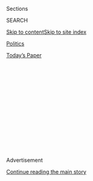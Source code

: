 <div id="app">

<div>

<div>

<div>

<div class="NYTAppHideMasthead css-1q2w90k e1suatyy0">

<div class="section css-ui9rw0 e1suatyy2">

<div class="css-eph4ug er09x8g0">

<div class="css-6n7j50">

</div>

<span class="css-1dv1kvn">Sections</span>

<div class="css-10488qs">

<span class="css-1dv1kvn">SEARCH</span>

</div>

[Skip to content](#site-content)[Skip to site
index](#site-index)

</div>

<div id="masthead-section-label" class="css-1wr3we4 eaxe0e00">

[Politics](https://www.nytimes.com/section/politics)

</div>

<div class="css-10698na e1huz5gh0">

</div>

</div>

<div id="masthead-bar-one" class="section hasLinks css-15hmgas e1csuq9d3">

<div class="css-uqyvli e1csuq9d0">

</div>

<div class="css-1uqjmks e1csuq9d1">

</div>

<div class="css-9e9ivx">

[](https://myaccount.nytimes.com/auth/login?response_type=cookie&client_id=vi)

</div>

<div class="css-1bvtpon e1csuq9d2">

[Today’s
Paper](https://www.nytimes.com/section/todayspaper)

</div>

</div>

</div>

</div>

<div data-aria-hidden="false">

<div id="site-content" data-role="main">

<div>

<div class="css-1aor85t" style="opacity:0.000000001;z-index:-1;visibility:hidden">

<div class="css-1hqnpie">

<div class="css-epjblv">

<span class="css-17xtcya">[Politics](/section/politics)</span><span class="css-x15j1o">|</span><span class="css-fwqvlz">Firings
and Discord Put Trump Transition Team in a State of
Disarray</span>

</div>

<div class="css-k008qs">

<div class="css-1iwv8en">

<span class="css-18z7m18"></span>

<div>

</div>

</div>

<span class="css-1n6z4y">https://nyti.ms/2eBEWQp</span>

<div class="css-1705lsu">

<div class="css-4xjgmj">

<div class="css-4skfbu" data-role="toolbar" data-aria-label="Social Media Share buttons, Save button, and Comments Panel with current comment count" data-testid="share-tools">

  - 
  - 
  - 
  - 
    
    <div class="css-6n7j50">
    
    </div>

  - 
  - 

</div>

</div>

</div>

</div>

</div>

</div>

<div class="css-13pd83m">

</div>

<div id="top-wrapper" class="css-1sy8kpn">

<div id="top-slug" class="css-l9onyx">

Advertisement

</div>

[Continue reading the main
story](#after-top)

<div class="ad top-wrapper" style="text-align:center;height:100%;display:block;min-height:250px">

<div id="top" class="place-ad" data-position="top" data-size-key="top">

</div>

</div>

<div id="after-top">

</div>

</div>

<div id="sponsor-wrapper" class="css-1hyfx7x">

<div id="sponsor-slug" class="css-19vbshk">

Supported by

</div>

[Continue reading the main
story](#after-sponsor)

<div id="sponsor" class="ad sponsor-wrapper" style="text-align:center;height:100%;display:block">

</div>

<div id="after-sponsor">

</div>

</div>

<div class="css-1vkm6nb ehdk2mb0">

# Firings and Discord Put Trump Transition Team in a State of Disarray

</div>

<div class="css-79elbk" data-testid="photoviewer-wrapper">

<div class="css-z3e15g" data-testid="photoviewer-wrapper-hidden">

</div>

<div class="css-1a48zt4 ehw59r15" data-testid="photoviewer-children">

![<span class="css-16f3y1r e13ogyst0" data-aria-hidden="true">Vice
President-elect Mike Pence arrived at Trump Tower in Manhattan on
Tuesday.</span><span class="css-cnj6d5 e1z0qqy90" itemprop="copyrightHolder"><span class="css-1ly73wi e1tej78p0">Credit...</span><span><span>Sam
Hodgson for The New York
Times</span></span></span>](https://static01.nyt.com/images/2016/11/16/us/16transition1/16transition1-articleInline.jpg?quality=75&auto=webp&disable=upscale)

</div>

</div>

<div class="css-xt80pu e12qa4dv0">

<div class="css-18e8msd">

<div class="css-vp77d3 epjyd6m0">

<div class="css-1baulvz">

By [<span class="css-1baulvz" itemprop="name">Julie Hirschfeld
Davis</span>](https://www.nytimes.com/by/julie-hirschfeld-davis),
[<span class="css-1baulvz" itemprop="name">Mark
Mazzetti</span>](http://www.nytimes.com/by/mark-mazzetti) and
[<span class="css-1baulvz last-byline" itemprop="name">Maggie
Haberman</span>](http://www.nytimes.com/by/maggie-haberman)

</div>

</div>

  - Nov. 15,
    2016

  - 
    
    <div class="css-4xjgmj">
    
    <div class="css-d8bdto" data-role="toolbar" data-aria-label="Social Media Share buttons, Save button, and Comments Panel with current comment count" data-testid="share-tools">
    
      - 
      - 
      - 
      - 
        
        <div class="css-6n7j50">
        
        </div>
    
      - 
      - 
    
    </div>
    
    </div>

</div>

</div>

<div class="section meteredContent css-1r7ky0e" name="articleBody" itemprop="articleBody">

<div class="css-1fanzo5 StoryBodyCompanionColumn">

<div class="css-53u6y8">

WASHINGTON — President-elect Donald J. Trump’s transition was in
disarray on Tuesday, marked by firings, infighting and revelations that
American allies were blindly dialing in to Trump Tower to try to reach
the soon-to-be-leader of the free world.

One week after [Mr. Trump scored an upset
victory](http://www.nytimes.com/2016/11/09/us/politics/hillary-clinton-donald-trump-president.html)
that took him by surprise, his team was improvising the most basic
traditions of assuming power. That included working without official
State Department briefing materials in his first conversations with
foreign leaders.

Two officials who had been handling national security for the
transition, former Representative Mike Rogers of Michigan and Matthew
Freedman, a lobbyist who consults with corporations and foreign
governments, were fired. Both were part of what officials described as a
purge orchestrated by Jared Kushner, Mr. Trump’s son-in-law and close
adviser.

</div>

</div>

<div class="css-1fanzo5 StoryBodyCompanionColumn">

<div class="css-53u6y8">

The dismissals followed the abrupt [firing on Friday of Gov. Chris
Christie](http://www.nytimes.com/2016/11/12/us/politics/trump-cabinet.html)
of New Jersey, who was replaced as chief of the transition by Vice
President-elect Mike Pence. Mr. Kushner, a transition official said, was
systematically dismissing people like Mr. Rogers who had ties with Mr.
Christie. As a federal prosecutor, Mr. Christie had sent Mr. Kushner’s
father to
jail.

</div>

</div>

<div class="css-1sngw6j">

[](https://www.nytimes.com/interactive/2016/us/politics/donald-trump-administration.html)

<div class="css-1eoytci">

![](https://static01.nyt.com/images/2016/11/11/us/politics/donald-trump-administration-1478905372015/donald-trump-administration-1478905372015-square640.jpg)

</div>

<div class="css-1rha1bf">

## Donald Trump’s Cabinet Is Complete. Here’s the Full List.

A list of appointees and nominees for top posts in the new
administration.

</div>

</div>

<div class="css-1fanzo5 StoryBodyCompanionColumn">

<div class="css-53u6y8">

Prominent American allies were in the meantime scrambling to figure out
how and when to contact Mr. Trump. At times, they have been patched
through to him in his luxury office tower with little warning, according
to a Western diplomat who spoke on the condition of anonymity to detail
private conversations.

President Abdel Fattah el-Sisi of Egypt was the first to reach Mr. Trump
for such a call last Wednesday, followed by Prime Minister Benjamin
Netanyahu of Israel not long afterward. But that was about 24 hours
before Prime Minister Theresa May of Britain got through — a striking
break from diplomatic practice given the close alliance between the
United States and Britain.

Despite the haphazard nature of Mr. Trump’s early calls with world
leaders, his advisers said the transition team was not suffering unusual
setbacks. They argued that they were hard at work behind the scenes
dealing with the same troubles that incoming presidents have faced for
decades.

And Mr. Trump himself fired back at critics with a [Twitter
message](https://mobile.twitter.com/realDonaldTrump/status/798721142525665280)
he sent about 10 p.m. “Very organized process taking place as I decide
on Cabinet and many other positions,” he wrote. “I am the only one who
knows who the finalists are\!”

</div>

</div>

<div class="css-1fanzo5 StoryBodyCompanionColumn">

<div class="css-53u6y8">

The process is “completely normal,” said [Rudolph W.
Giuliani](http://www.nytimes.com/2016/11/16/us/politics/donald-trump-cabinet-rudy-giuliani.html),
the former New York mayor, who emerged on Tuesday as the leading
contender to be Mr. Trump’s secretary of state. “It happened in the
Reagan transition. Clinton had delays in hiring
people.”

<div class="css-79elbk" data-testid="photoviewer-wrapper">

<div class="css-z3e15g" data-testid="photoviewer-wrapper-hidden">

</div>

<div class="css-1a48zt4 ehw59r15" data-testid="photoviewer-children">

<div class="css-zgakxe erfvjey0">

<span class="css-1ly73wi e1tej78p0">Image</span>

<div class="css-zjzyr8">

<div data-testid="lazyimage-container" style="height:257.77777777777777px">

</div>

</div>

</div>

<span class="css-16f3y1r e13ogyst0" data-aria-hidden="true">Former
Representative Mike Rogers, who had been advising the new administration
on national security issues, has been fired from the transition
team.  
  
</span><span class="css-cnj6d5 e1z0qqy90" itemprop="copyrightHolder"><span class="css-1ly73wi e1tej78p0">Credit...</span><span>Manuel
Balce Ceneta/Associated Press</span></span>

</div>

</div>

Mr. Giuliani, who made his comments in a telephone interview, added:
“This is a hard thing to do. Transitions always have glitches. This is
an enormously complex process.”

There were some reports within the transition of score-settling.

One member of the transition team said that at least one reason Mr.
Rogers had fallen out of favor among Mr. Trump’s advisers was that, as
chairman of the House Intelligence Committee, he had overseen a report
about the 2012 attacks on the American diplomatic compound in Benghazi,
Libya, which concluded that the Obama administration had not
intentionally misled the public about the events there. That report
echoed the findings of numerous other government investigations into the
episode.

The report’s conclusions were at odds with the campaign position of Mr.
Trump, who repeatedly blamed Hillary Clinton, his Democratic opponent
and the secretary of state during the attacks, for the resulting deaths
of four Americans.

Eliot A. Cohen, a former State Department official who had criticized
Mr. Trump during the campaign but said after his election that he would
keep an open mind about advising him, [said Tuesday on
Twitter](https://twitter.com/EliotACohen/status/798512852931788800) that
he had changed his opinion. After speaking to the transition team, he
wrote, he had “changed my recommendation: stay away.”

He added: “They’re angry, arrogant, screaming ‘you LOST\!’ Will be
ugly.”

Mr. Cohen, a conservative Republican who served under President George
W. Bush, said Trump transition officials had excoriated him after he
offered some names of people who might serve in the new administration,
but only if they felt departments were led by credible people.

</div>

</div>

<div class="css-1fanzo5 StoryBodyCompanionColumn">

<div class="css-53u6y8">

“They think of these jobs as lollipops,” Mr. Cohen said in an interview.

Senator John McCain, Republican of Arizona and the chairman of the
Senate Armed Services Committee, weighed in as well. On Tuesday, he
issued a blunt warning to Mr. Trump and his emerging foreign policy team
not to be taken in by President Vladimir V. Putin of Russia, whom Mr.
Trump praised during the campaign.

“The Obama administration’s last attempt at resetting relations with
Russia culminated in Putin’s invasion of Ukraine and military
intervention in the Middle East,” Mr. McCain said.

Some of the early transition difficulties may reflect the fact that Mr.
Trump, who has no governing experience or Washington network and
campaigned as an agent of change, does not have a long list of
establishment figures from the Bush era to tap. His allies suggested
that might ultimately prove positive for Mr. Trump if he was able to
assemble a functioning team that would bring new perspectives to his
administration.

For advice on building Mr. Trump’s national security team, his inner
circle has been relying on three hawkish current and former American
officials: Representative Devin Nunes, Republican of California, who is
chairman of the House Intelligence Committee; Peter Hoekstra, a former
Republican congressman and former chairman of the Intelligence
Committee; and Frank Gaffney, a Pentagon official during the Reagan
administration and a founder of the Center for Security Policy.

Mr. Gaffney has long advanced baseless conspiracy theories, including
that President Obama might be a closet Muslim. The Southern Poverty Law
Center described him as “one of America’s most notorious
Islamophobes.”

</div>

</div>

<div class="css-1sngw6j">

[](https://www.nytimes.com/interactive/2016/11/11/us/politics/what-trump-wants-to-change.html)

<div class="css-1eoytci">

![](https://static01.nyt.com/images/2016/11/11/us/politics/what-trump-wants-to-change-1479009739985/what-trump-wants-to-change-1479009739985-largeHorizontalJumbo.png)

</div>

<div class="css-1rha1bf">

## 20 Things Donald Trump Said He Wanted to Get Rid of as President

Some of the parts of the government that Mr. Trump promised to dismantle
if he was elected.

</div>

</div>

<div class="css-1fanzo5 StoryBodyCompanionColumn">

<div class="css-53u6y8">

Prominent donors to Mr. Trump were also having little success in
recruiting people for rank-and-file posts in his administration.

Rebekah Mercer, the scion of a powerful family of conservative donors
and a member of Mr. Trump’s executive transition committee, has said in
conversations with Republican operatives and previous administration
officials that she was having trouble finding takers for posts at the
under secretary level and below, according to a person familiar with her
outreach efforts. She told them that the transition team was more than a
month behind schedule and on a tight timeline.

In another delay, Mr. Pence did not sign legally required paperwork to
allow his team to begin collaborating with Mr. Obama’s aides until
Tuesday evening, a transition spokesman said. Mr. Christie on Election
Day signed a memorandum of understanding to put the process into motion
as soon as the outcome was determined, but once he was ousted from the
job, Mr. Pence had to sign a new agreement.

The paperwork serves as a nondisclosure agreement for both sides,
ensuring that members of the president-elect’s team do not divulge
information about the inner workings of the government.

Teams throughout the federal government that have prepared briefing
materials and reports for the incoming president’s team are on standby,
waiting to begin passing the information to counterparts on Mr. Trump’s
staff.

As of Tuesday afternoon, officials at key agencies including the Justice
and Defense Departments said they had received no contact from the
president-elect’s team.

</div>

</div>

</div>

<div>

</div>

<div>

</div>

<div>

</div>

<div>

<div id="bottom-wrapper" class="css-1ede5it">

<div id="bottom-slug" class="css-l9onyx">

Advertisement

</div>

[Continue reading the main
story](#after-bottom)

<div id="bottom" class="ad bottom-wrapper" style="text-align:center;height:100%;display:block;min-height:90px">

</div>

<div id="after-bottom">

</div>

</div>

</div>

</div>

</div>

## Site Index

<div>

</div>

## Site Information Navigation

  - [© <span>2020</span> <span>The New York Times
    Company</span>](https://help.nytimes.com/hc/en-us/articles/115014792127-Copyright-notice)

<!-- end list -->

  - [NYTCo](https://www.nytco.com/)
  - [Contact
    Us](https://help.nytimes.com/hc/en-us/articles/115015385887-Contact-Us)
  - [Work with us](https://www.nytco.com/careers/)
  - [Advertise](https://nytmediakit.com/)
  - [T Brand Studio](http://www.tbrandstudio.com/)
  - [Your Ad
    Choices](https://www.nytimes.com/privacy/cookie-policy#how-do-i-manage-trackers)
  - [Privacy](https://www.nytimes.com/privacy)
  - [Terms of
    Service](https://help.nytimes.com/hc/en-us/articles/115014893428-Terms-of-service)
  - [Terms of
    Sale](https://help.nytimes.com/hc/en-us/articles/115014893968-Terms-of-sale)
  - [Site
    Map](https://spiderbites.nytimes.com)
  - [Help](https://help.nytimes.com/hc/en-us)
  - [Subscriptions](https://www.nytimes.com/subscription?campaignId=37WXW)

</div>

</div>

</div>

</div>
